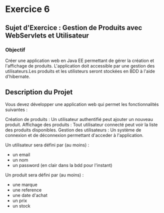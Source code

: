 # Exercice 6

## Sujet d'Exercice : Gestion de Produits avec WebServlets et Utilisateur

### Objectif
Créer une application web en Java EE permettant de gérer la création et l'affichage de produits. L'application doit accessible par une gestion des utilisateurs.Les produits et les utilisteurs seront stockées en BDD à l'aide d'hibernate.

## Description du Projet
Vous devez développer une application web qui permet les fonctionnalités suivantes :

Création de produits : Un utilisateur authentifié peut ajouter un nouveau produit.
Affichage des produits : Tout utilisateur connecté peut voir la liste des produits disponibles.
Gestion des utilisateurs : Un système de connexion et de déconnexion permettant d'acceder à l'application.

Un utilisateur sera défini par (au moins) :
- un email
- un nom
- un password (en clair dans la bdd pour l'instant)

Un produit sera défini par (au moins) :
- une marque
- une reference
- une date d'achat
- un prix
- un stock
